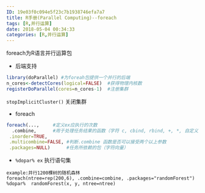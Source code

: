 ```yaml
---
ID: 19e03f0c094e5f23c7b1938746efa7a7
title: R手册(Parallel Computing)--foreach
tags: [R,并行运算]
date: 2018-05-04 00:34:33
categories: [R,并行运算]
---
```


foreach为R语言并行运算包

<!-- more -->


- 后端支持

```r
library(doParallel) #为foreah包提供一个并行的后端
n_cores<-detectCores(logical=FALSE)  #获得物理内核数
registerDoParallel(cores=n_cores-1)  #注册集群
```
`stopImplicitCluster()`  关闭集群

-  foreach

```r
foreach(...,     #定义ex应执行的次数
  .combine,      #用于处理任务结果的函数（字符 c, cbind, rbind, +, *, 自定义函数），默认返回list
 .inorder=TRUE, 
 .multicombine=FALSE, #判断.combine 函数是否可以接受两个以上参数
 .packages=NULL)      #任务所依赖的包（字符向量）
```

-  `%dopar% ex` 执行语句集

```
example:并行1200棵树的随机森林
foreach(ntree=rep(200,6), .combine=combine, .packages="randomForest")
%dopar%  randomForest(x, y, ntree=ntree)
```




